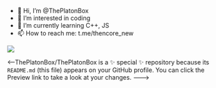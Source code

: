 - 👋 Hi, I’m @ThePlatonBox
- 👀 I’m interested in coding
- 🌱 I’m currently learning C++, JS
- 📫 How to reach me: t.me/thencore_new

![](https://komarev.com/ghpvc/?username=Nefrit9087)

<—-ThePlatonBox/ThePlatonBox is a ✨ special ✨ repository because its `README.md` (this file) appears on your GitHub profile.
You can click the Preview link to take a look at your changes.
--->
